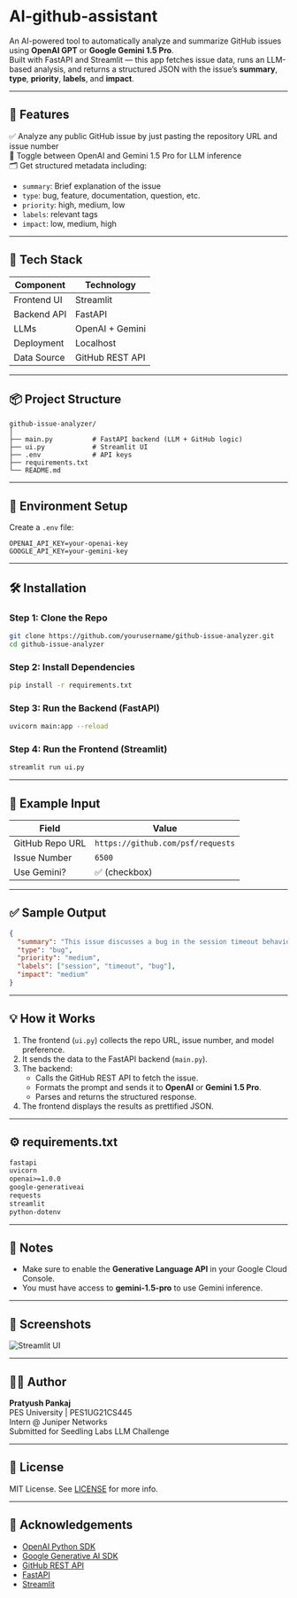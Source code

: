 # AI-github-assistant

An AI-powered tool to automatically analyze and summarize GitHub issues using **OpenAI GPT** or **Google Gemini 1.5 Pro**.  
Built with FastAPI and Streamlit — this app fetches issue data, runs an LLM-based analysis, and returns a structured JSON with the issue’s **summary**, **type**, **priority**, **labels**, and **impact**.

---

## 🚀 Features

✅ Analyze any public GitHub issue by just pasting the repository URL and issue number  
🧠 Toggle between OpenAI and Gemini 1.5 Pro for LLM inference  
🗂️ Get structured metadata including:
- `summary`: Brief explanation of the issue
- `type`: bug, feature, documentation, question, etc.
- `priority`: high, medium, low
- `labels`: relevant tags
- `impact`: low, medium, high

---

## 🧱 Tech Stack

| Component     | Technology      |
|---------------|------------------|
| Frontend UI   | Streamlit        |
| Backend API   | FastAPI          |
| LLMs          | OpenAI + Gemini  |
| Deployment    | Localhost        |
| Data Source   | GitHub REST API  |

---

## 📦 Project Structure

```
github-issue-analyzer/
│
├── main.py          # FastAPI backend (LLM + GitHub logic)
├── ui.py            # Streamlit UI
├── .env             # API keys
├── requirements.txt
└── README.md
```

---

## 🔐 Environment Setup

Create a `.env` file:

```env
OPENAI_API_KEY=your-openai-key
GOOGLE_API_KEY=your-gemini-key
```

---

## 🛠️ Installation

### Step 1: Clone the Repo

```bash
git clone https://github.com/yourusername/github-issue-analyzer.git
cd github-issue-analyzer
```

### Step 2: Install Dependencies

```bash
pip install -r requirements.txt
```

### Step 3: Run the Backend (FastAPI)

```bash
uvicorn main:app --reload
```

### Step 4: Run the Frontend (Streamlit)

```bash
streamlit run ui.py
```

---

## 🧪 Example Input

| Field              | Value                                  |
|--------------------|----------------------------------------|
| GitHub Repo URL    | `https://github.com/psf/requests`      |
| Issue Number       | `6500`                                 |
| Use Gemini?        | ✅ (checkbox)                           |

---

## ✅ Sample Output

```json
{
  "summary": "This issue discusses a bug in the session timeout behavior.",
  "type": "bug",
  "priority": "medium",
  "labels": ["session", "timeout", "bug"],
  "impact": "medium"
}
```

---

## 💡 How it Works

1. The frontend (`ui.py`) collects the repo URL, issue number, and model preference.
2. It sends the data to the FastAPI backend (`main.py`).
3. The backend:
   - Calls the GitHub REST API to fetch the issue.
   - Formats the prompt and sends it to **OpenAI** or **Gemini 1.5 Pro**.
   - Parses and returns the structured response.
4. The frontend displays the results as prettified JSON.

---

## ⚙️ requirements.txt

```txt
fastapi
uvicorn
openai>=1.0.0
google-generativeai
requests
streamlit
python-dotenv
```

---

## 📌 Notes

- Make sure to enable the **Generative Language API** in your Google Cloud Console.
- You must have access to **gemini-1.5-pro** to use Gemini inference.

---

## 📸 Screenshots

![Streamlit UI](https://user-images.githubusercontent.com/your-screenshot.png)

---

## 👨‍💻 Author

**Pratyush Pankaj**  
PES University | PES1UG21CS445  
Intern @ Juniper Networks  
Submitted for Seedling Labs LLM Challenge

---

## 📄 License

MIT License. See [LICENSE](LICENSE) for more info.

---

## 🤝 Acknowledgements

- [OpenAI Python SDK](https://github.com/openai/openai-python)
- [Google Generative AI SDK](https://ai.google.dev/)
- [GitHub REST API](https://docs.github.com/en/rest)
- [FastAPI](https://fastapi.tiangolo.com/)
- [Streamlit](https://streamlit.io/)
